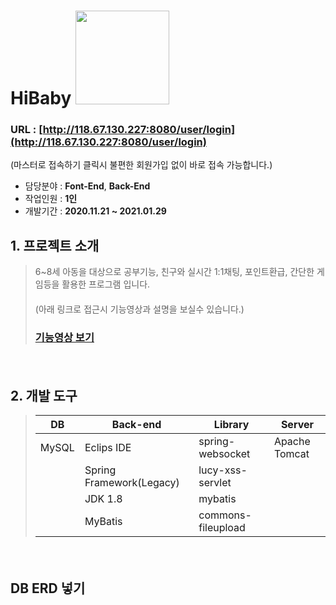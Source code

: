 # HiBaby <img width="150" src="![3](https://user-images.githubusercontent.com/65270811/107197076-c9b82980-6a36-11eb-937b-dea5912bb4d5.png)">
### URL : [http://118.67.130.227:8080/user/login](http://118.67.130.227:8080/user/login)
(마스터로 접속하기 클릭시 불편한 회원가입 없이 바로 접속 가능합니다.)

- 담당분야 : **Font-End**, **Back-End**
- 작업인원 : **1인**
- 개발기간 : **2020.11.21 ~ 2021.01.29**
　   
   

## 1. 프로젝트 소개
> 6~8세 아동을 대상으로 공부기능, 친구와 실시간 1:1채팅, 포인트환급, 간단한 게임등을 활용한 프로그램 입니다.   
> 　   
> (아래 링크로 접근시 기능영상과 설명을 보실수 있습니다.)
> ### [기능영상 보기](http://118.67.132.252:8080/pj/hibabyTag)

　   
## 2. 개발 도구
> | DB        | Back-end           |Library                | Server        |
> | --------- | ------------------ |-----------------------|---------------|
> | MySQL     | Eclips IDE         | spring-websocket      | Apache Tomcat |
> |           | Spring Framework(Legacy)  |lucy-xss-servlet|               |
> |           | JDK 1.8            | mybatis               |               |
> |           | MyBatis            | commons-fileupload    |               |
　   
    
## DB ERD 넣기




